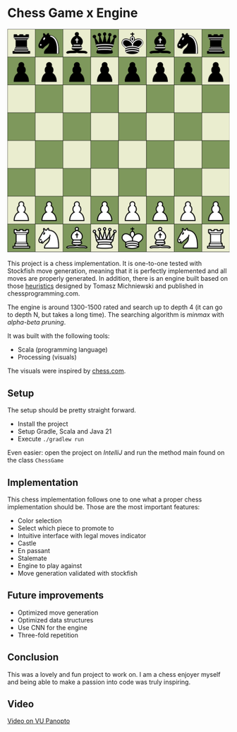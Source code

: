 # Chess Game x Engine

![visual.png](images/visual.png)

This project is a chess implementation. It is one-to-one tested with Stockfish move generation, meaning that it is
perfectly implemented and all moves are properly generated.
In addition, there is an engine built based on those [heuristics](https://www.chessprogramming.org/Simplified_Evaluation_Function)
designed by Tomasz Michniewski and published in chessprogramming.com.

The engine is around 1300-1500 rated and search up to depth 4 (it can go to depth N, but takes a long time). The searching algorithm
is *minmax* with *alpha-beta pruning*.

It was built with the following tools:
- Scala (programming language)
- Processing (visuals)

The visuals were inspired by [chess.com](https://www.chess.com).

## Setup

The setup should be pretty straight forward.

- Install the project
- Setup Gradle, Scala and Java 21
- Execute `./gradlew run`

Even easier: open the project on *IntelliJ* and run the method main found on the class `ChessGame`

## Implementation

This chess implementation follows one to one what a proper chess implementation should be.
Those are the most important features:

- Color selection
- Select which piece to promote to
- Intuitive interface with legal moves indicator
- Castle
- En passant
- Stalemate
- Engine to play against
- Move generation validated with stockfish

## Future improvements

- Optimized move generation
- Optimized data structures
- Use CNN for the engine
- Three-fold repetition

## Conclusion

This was a lovely and fun project to work on. I am a chess enjoyer myself and being able to make a passion into code was
truly inspiring.

## Video
[Video on VU Panopto](https://vu.cloud.panopto.eu/Panopto/Pages/Viewer.aspx?id=a8ed02e2-8b02-46d3-8214-b30301273ace)


